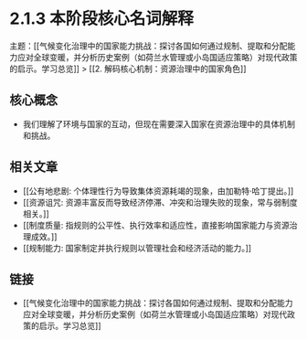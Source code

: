 # 2.1.3 本阶段核心名词解释

主题：[[气候变化治理中的国家能力挑战：探讨各国如何通过规制、提取和分配能力应对全球变暖，并分析历史案例（如荷兰水管理或小岛国适应策略）对现代政策的启示。学习总览]] > [[2. 解码核心机制：资源治理中的国家角色]]

## 核心概念

- 我们理解了环境与国家的互动，但现在需要深入国家在资源治理中的具体机制和挑战。

## 相关文章

- [[公有地悲剧: 个体理性行为导致集体资源耗竭的现象，由加勒特·哈丁提出。]]
- [[资源诅咒: 资源丰富反而导致经济停滞、冲突和治理失败的现象，常与弱制度相关。]]
- [[制度质量: 指规则的公平性、执行效率和适应性，直接影响国家能力与资源治理成效。]]
- [[规制能力: 国家制定并执行规则以管理社会和经济活动的能力。]]

## 链接

- [[气候变化治理中的国家能力挑战：探讨各国如何通过规制、提取和分配能力应对全球变暖，并分析历史案例（如荷兰水管理或小岛国适应策略）对现代政策的启示。学习总览]]
